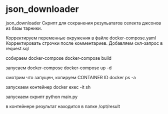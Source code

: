 # json_downloader
json_downloader
Скрипт для сохранения резульататов селекта джсонов из базы тарники.  

Корректируем переменные окружения в файле docker-compose.yaml 
Корректировать строчки после комментариев.
Добавляем скл-запрос в request.sql

собираем docker-compose
docker-compose build

запусаем docker-compose
docker-compose up -d

смотрим что запущен, копируем CONTAINER ID
docker ps -a

запускаем контейнер 
docker exec -it <CONTAINER ID> sh

запускаем скрипт 
python main.py

в контейнере результат находится в папке /opt/result
